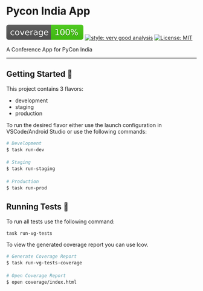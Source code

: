 # Pycon India App

![coverage][coverage_badge]
[![style: very good analysis][very_good_analysis_badge]][very_good_analysis_link]
[![License: MIT][license_badge]][license_link]

A Conference App for PyCon India

---

## Getting Started 🚀

This project contains 3 flavors:

- development
- staging
- production

To run the desired flavor either use the launch configuration in VSCode/Android Studio or use the following commands:

```sh
# Development
$ task run-dev

# Staging
$ task run-staging

# Production
$ task run-prod
```

## Running Tests 🧪

To run all tests use the following command:

```sh
task run-vg-tests
```

To view the generated coverage report you can use lcov.

```sh
# Generate Coverage Report
$ task run-vg-tests-coverage

# Open Coverage Report
$ open coverage/index.html
```

<!-- Support Links -->
[coverage_badge]: coverage_badge.svg
[license_badge]: https://img.shields.io/badge/license-MIT-blue.svg
[license_link]: https://opensource.org/licenses/MIT
[very_good_analysis_badge]: https://img.shields.io/badge/style-very_good_analysis-B22C89.svg
[very_good_analysis_link]: https://pub.dev/packages/very_good_analysis
